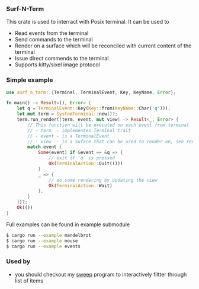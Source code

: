 ### Surf-N-Term
This crate is used to interract with Posix terminal. It can be used to
- Read events from the terminal
- Send commands to the terminal
- Render on a surface which will be reconciled with current content of the terminal
- Issue direct commends to the terminal
- Supports kitty/sixel image protocol

### Simple example
```rust
use surf_n_term::{Terminal, TerminalEvent, Key, KeyName, Error};

fn main() -> Result<(), Error> {
    let q = TerminalEvent::Key(Key::from(KeyName::Char('q')));
    let mut term = SystemTerminal::new()?;
    term.run_render(|term, event, mut view| -> Result<_, Error> {
        // This function will be executed on each event from terminal
        // - term  - implementes Terminal trait
        // - event - is a TerminalEvent
        // - view  - is a Suface that can be used to render on, see render module for defails
        match event {
            Some(event) if &event == &q => {
                // exit if 'q' is pressed
                Ok(TerminalAction::Quit(()))
            }
            _ => {
                // do some rendering by updating the view
                Ok(TerminalAction::Wait)
            },
        }
    })?;
    Ok(())
}
```
Full examples can be found in example submodule
```sh
$ cargo run --example mandelbrot
$ cargo run --example mouse
$ cargo run --example events
```

### Used by
- you should checkout my [sweep](https://github.com/aslpavel/sweep-rs) program to interactively filtter through list of items
